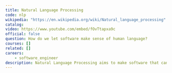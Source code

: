 ```yaml
---
title: Natural Language Processing
code: nlp
wikipedia: "https://en.wikipedia.org/wiki/Natural_language_processing"
catalog: 
video: https://www.youtube.com/embed/fOvTtapxa9c
official: false
question: How do we let software make sense of human language?
courses: []
related: []
careers:
    - software_engineer
description: Natural Language Processing aims to make software that can read, understand, and derive meaning from human languages. Although it might be considered a subfield of Artificial Intelligence or Machine Learning, NLP has many of its own specialized methods and applications. Some well-known but still open problems include translating between human languages, checking grammar and spelling, responding to human voice commands, or building accessible tools for folks with disabilities.
---
```

